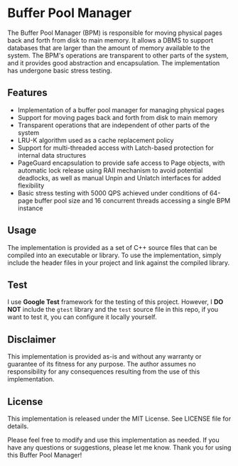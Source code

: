 # Buffer Pool Manager

The Buffer Pool Manager (BPM) is responsible for moving physical pages back and forth from disk to main memory. It allows a DBMS to support databases that are larger than the amount of memory available to the system. The BPM's operations are transparent to other parts of the system, and it provides good abstraction and encapsulation. The implementation has undergone basic stress testing.

## Features

- Implementation of a buffer pool manager for managing physical pages
- Support for moving pages back and forth from disk to main memory
- Transparent operations that are independent of other parts of the system
- LRU-K algorithm used as a cache replacement policy
- Support for multi-threaded access with Latch-based protection for internal data structures
- PageGuard encapsulation to provide safe access to Page objects, with automatic lock release using RAII mechanism to avoid potential deadlocks, as well as manual Unpin and Unlatch interfaces for added flexibility
- Basic stress testing with 5000 QPS achieved under conditions of 64-page buffer pool size and 16 concurrent threads accessing a single BPM instance

## Usage

The implementation is provided as a set of C++ source files that can be compiled into an executable or library. To use the implementation, simply include the header files in your project and link against the compiled library.

## Test

I use **Google Test** framework for the testing of this project.
However, I **DO NOT** include the `gtest` library and the `test` source file in this repo, if you want to test it, you can configure it locally yourself.

## Disclaimer

This implementation is provided as-is and without any warranty or guarantee of its fitness for any purpose. The author assumes no responsibility for any consequences resulting from the use of this implementation.

## License

This implementation is released under the MIT License. See LICENSE file for details.

Please feel free to modify and use this implementation as needed. If you have any questions or suggestions, please let me know. Thank you for using this Buffer Pool Manager!
